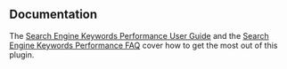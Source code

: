 ## Documentation

The [Search Engine Keywords Performance User Guide](https://matomo.org/docs/search-engine-keywords-performance/) and the [Search Engine Keywords Performance FAQ](https://matomo.org/faq/search-engine-keywords-performance/) cover how to get the most out of this plugin.
